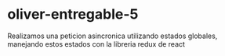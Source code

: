 # oliver-entregable-5
 Realizamos una peticion asincronica utilizando estados globales, manejando estos estados con la libreria redux de react
